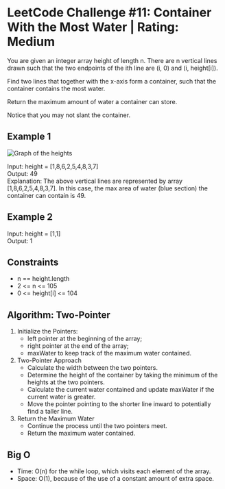 # LeetCode Challenge #11: Container With the Most Water | Rating: Medium

You are given an integer array height of length n. There are n vertical lines drawn such that the two endpoints of the ith line are (i, 0) and (i, height[i]).

Find two lines that together with the x-axis form a container, such that the container contains the most water.

Return the maximum amount of water a container can store.

Notice that you may not slant the container.

## Example 1

![Graph of the heights](https://s3-lc-upload.s3.amazonaws.com/uploads/2018/07/17/question_11.jpg)

Input: height = [1,8,6,2,5,4,8,3,7]  
Output: 49  
Explanation: The above vertical lines are represented by array [1,8,6,2,5,4,8,3,7]. In this case, the max area of water (blue section) the container can contain is 49.

## Example 2

Input: height = [1,1]  
Output: 1

## Constraints

- n == height.length
- 2 <= n <= 105
- 0 <= height[i] <= 104

## Algorithm: Two-Pointer

1. Initialize the Pointers:
    - left pointer at the beginning of the array;
    - right pointer at the end of the array;
    - maxWater to keep track of the maximum water contained.
2. Two-Pointer Approach
    - Calculate the width between the two pointers.
    - Determine the height of the container by taking the minimum of the heights at the two pointers.
    - Calculate the current water contained and update maxWater if the current water is greater.
    - Move the pointer pointing to the shorter line inward to potentially find a taller line.
3. Return the Maximum Water
    - Continue the process until the two pointers meet.
    - Return the maximum water contained.

## Big O

- Time: O(n) for the while loop, which visits each element of the array.
- Space: O(1), because of the use of a constant amount of extra space.
